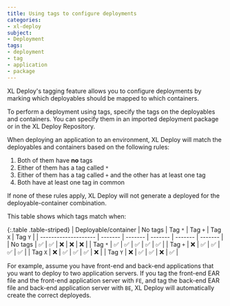 ```yaml
---
title: Using tags to configure deployments
categories:
- xl-deploy
subject:
- Deployment
tags:
- deployment
- tag
- application
- package
---
```


XL Deploy's tagging feature allows you to configure deployments by marking which deployables should be mapped to which containers.

To perform a deployment using tags, specify the tags on the deployables and containers. You can specify them in an imported deployment package or in the XL Deploy Repository.

When deploying an application to an environment, XL Deploy will match the deployables and containers based on the following rules:

1. Both of them have **no** tags
1. Either of them has a tag called `*`
1. Either of them has a tag called `+` and the other has at least one tag
1. Both have at least one tag in common

If none of these rules apply, XL Deploy will not generate a deployed for the deployable-container combination.

This table shows which tags match when:

{:.table .table-striped}
| Deployable/container | No tags | Tag `*` | Tag `+` | Tag `X` | Tag `Y` |
| -------------------- | ------- | ------- | ------- | ------- | ------- |
| No tags | &#9989; | &#9989; | &#10060; | &#10060; | &#10060; |
| Tag `*` | &#9989; | &#9989; | &#9989; | &#9989; | &#9989; |
| Tag `+` | &#10060; | &#9989; | &#9989; | &#9989; | &#9989; |
| Tag `X` | &#10060; | &#9989; | &#9989; | &#9989; | &#10060; |
| Tag `Y` | &#10060; | &#9989; | &#9989; | &#10060; | &#9989; |

For example, assume you have front-end and back-end applications that you want to deploy to two application servers. If you tag the front-end EAR file and the front-end application server with `FE`, and tag the back-end EAR file and back-end application server with `BE`, XL Deploy will automatically create the correct deployeds.
